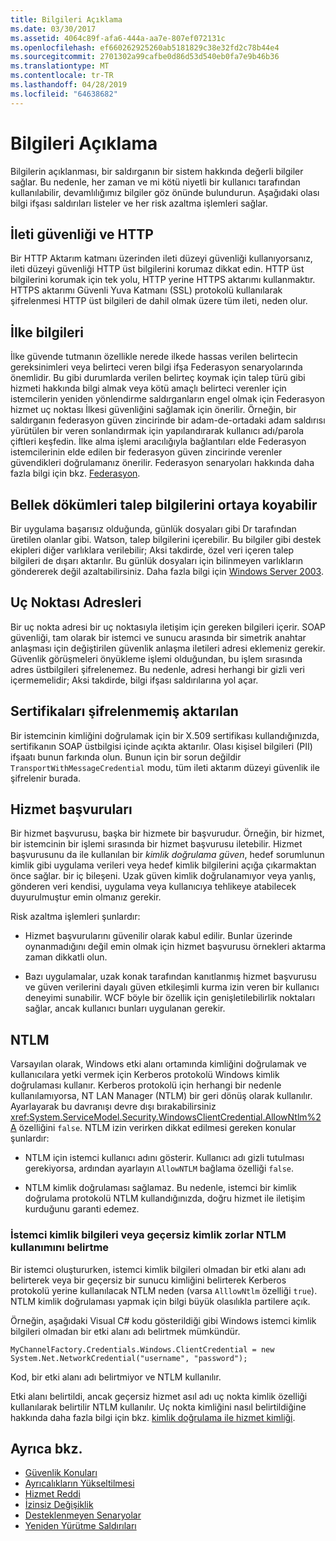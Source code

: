 ```yaml
---
title: Bilgileri Açıklama
ms.date: 03/30/2017
ms.assetid: 4064c89f-afa6-444a-aa7e-807ef072131c
ms.openlocfilehash: ef660262925260ab5181829c38e32fd2c78b44e4
ms.sourcegitcommit: 2701302a99cafbe0d86d53d540eb0fa7e9b46b36
ms.translationtype: MT
ms.contentlocale: tr-TR
ms.lasthandoff: 04/28/2019
ms.locfileid: "64638682"
---
```

# <a name="information-disclosure"></a>Bilgileri Açıklama
Bilgilerin açıklanması, bir saldırganın bir sistem hakkında değerli bilgiler sağlar. Bu nedenle, her zaman ve mi kötü niyetli bir kullanıcı tarafından kullanılabilir, devamlılığımız bilgiler göz önünde bulundurun. Aşağıdaki olası bilgi ifşası saldırıları listeler ve her risk azaltma işlemleri sağlar.  
  
## <a name="message-security-and-http"></a>İleti güvenliği ve HTTP  
 Bir HTTP Aktarım katmanı üzerinden ileti düzeyi güvenliği kullanıyorsanız, ileti düzeyi güvenliği HTTP üst bilgilerini korumaz dikkat edin. HTTP üst bilgilerini korumak için tek yolu, HTTP yerine HTTPS aktarımı kullanmaktır. HTTPS aktarımı Güvenli Yuva Katmanı (SSL) protokolü kullanılarak şifrelenmesi HTTP üst bilgileri de dahil olmak üzere tüm ileti, neden olur.  
  
## <a name="policy-information"></a>İlke bilgileri  
 İlke güvende tutmanın özellikle nerede ilkede hassas verilen belirtecin gereksinimleri veya belirteci veren bilgi ifşa Federasyon senaryolarında önemlidir. Bu gibi durumlarda verilen belirteç koymak için talep türü gibi hizmeti hakkında bilgi almak veya kötü amaçlı belirteci verenler için istemcilerin yeniden yönlendirme saldırganların engel olmak için Federasyon hizmet uç noktası İlkesi güvenliğini sağlamak için önerilir. Örneğin, bir saldırganın federasyon güven zincirinde bir adam-de-ortadaki adam saldırısı yürütülen bir veren sonlandırmak için yapılandırarak kullanıcı adı/parola çiftleri keşfedin. İlke alma işlemi aracılığıyla bağlantıları elde Federasyon istemcilerinin elde edilen bir federasyon güven zincirinde verenler güvendikleri doğrulamanız önerilir. Federasyon senaryoları hakkında daha fazla bilgi için bkz. [Federasyon](../../../../docs/framework/wcf/feature-details/federation.md).  
  
## <a name="memory-dumps-can-reveal-claim-information"></a>Bellek dökümleri talep bilgilerini ortaya koyabilir  
 Bir uygulama başarısız olduğunda, günlük dosyaları gibi Dr tarafından üretilen olanlar gibi. Watson, talep bilgilerini içerebilir. Bu bilgiler gibi destek ekipleri diğer varlıklara verilebilir; Aksi takdirde, özel veri içeren talep bilgileri de dışarı aktarılır. Bu günlük dosyaları için bilinmeyen varlıkların göndererek değil azaltabilirsiniz. Daha fazla bilgi için [Windows Server 2003](https://go.microsoft.com/fwlink/?LinkId=89160).  
  
## <a name="endpoint-addresses"></a>Uç Noktası Adresleri  
 Bir uç nokta adresi bir uç noktasıyla iletişim için gereken bilgileri içerir. SOAP güvenliği, tam olarak bir istemci ve sunucu arasında bir simetrik anahtar anlaşması için değiştirilen güvenlik anlaşma iletileri adresi eklemeniz gerekir. Güvenlik görüşmeleri önyükleme işlemi olduğundan, bu işlem sırasında adres üstbilgileri şifrelenemez. Bu nedenle, adresi herhangi bir gizli veri içermemelidir; Aksi takdirde, bilgi ifşası saldırılarına yol açar.  
  
## <a name="certificates-transferred-unencrypted"></a>Sertifikaları şifrelenmemiş aktarılan  
 Bir istemcinin kimliğini doğrulamak için bir X.509 sertifikası kullandığınızda, sertifikanın SOAP üstbilgisi içinde açıkta aktarılır. Olası kişisel bilgileri (PII) ifşaatı bunun farkında olun. Bunun için bir sorun değildir `TransportWithMessageCredential` modu, tüm ileti aktarım düzeyi güvenlik ile şifrelenir burada.  
  
## <a name="service-references"></a>Hizmet başvuruları  
 Bir hizmet başvurusu, başka bir hizmete bir başvurudur. Örneğin, bir hizmet, bir istemcinin bir işlemi sırasında bir hizmet başvurusu iletebilir. Hizmet başvurusunu da ile kullanılan bir *kimlik doğrulama güven*, hedef sorumlunun kimlik gibi uygulama verileri veya hedef kimlik bilgilerini açığa çıkarmaktan önce sağlar. bir iç bileşeni. Uzak güven kimlik doğrulanamıyor veya yanlış, gönderen veri kendisi, uygulama veya kullanıcıya tehlikeye atabilecek duyurulmuştur emin olmanız gerekir.  
  
 Risk azaltma işlemleri şunlardır:  
  
- Hizmet başvurularını güvenilir olarak kabul edilir. Bunlar üzerinde oynanmadığını değil emin olmak için hizmet başvurusu örnekleri aktarma zaman dikkatli olun.  
  
- Bazı uygulamalar, uzak konak tarafından kanıtlanmış hizmet başvurusu ve güven verilerini dayalı güven etkileşimli kurma izin veren bir kullanıcı deneyimi sunabilir. WCF böyle bir özellik için genişletilebilirlik noktaları sağlar, ancak kullanıcı bunları uygulanan gerekir.  
  
## <a name="ntlm"></a>NTLM  
 Varsayılan olarak, Windows etki alanı ortamında kimliğini doğrulamak ve kullanıcılara yetki vermek için Kerberos protokolü Windows kimlik doğrulaması kullanır. Kerberos protokolü için herhangi bir nedenle kullanılamıyorsa, NT LAN Manager (NTLM) bir geri dönüş olarak kullanılır. Ayarlayarak bu davranışı devre dışı bırakabilirsiniz <xref:System.ServiceModel.Security.WindowsClientCredential.AllowNtlm%2A> özelliğini `false`. NTLM izin verirken dikkat edilmesi gereken konular şunlardır:  
  
- NTLM için istemci kullanıcı adını gösterir. Kullanıcı adı gizli tutulması gerekiyorsa, ardından ayarlayın `AllowNTLM` bağlama özelliği `false`.  
  
- NTLM kimlik doğrulaması sağlamaz. Bu nedenle, istemci bir kimlik doğrulama protokolü NTLM kullandığınızda, doğru hizmet ile iletişim kurduğunu garanti edemez.  
  
### <a name="specifying-client-credentials-or-invalid-identity-forces-ntlm-usage"></a>İstemci kimlik bilgileri veya geçersiz kimlik zorlar NTLM kullanımını belirtme  
 Bir istemci oluştururken, istemci kimlik bilgileri olmadan bir etki alanı adı belirterek veya bir geçersiz bir sunucu kimliğini belirterek Kerberos protokolü yerine kullanılacak NTLM neden (varsa `AlllowNtlm` özelliği `true`). NTLM kimlik doğrulaması yapmak için bilgi büyük olasılıkla partilere açık.  
  
 Örneğin, aşağıdaki Visual C# kodu gösterildiği gibi Windows istemci kimlik bilgileri olmadan bir etki alanı adı belirtmek mümkündür.  
  
```  
MyChannelFactory.Credentials.Windows.ClientCredential = new System.Net.NetworkCredential("username", "password");  
```  
  
 Kod, bir etki alanı adı belirtmiyor ve NTLM kullanılır.  
  
 Etki alanı belirtildi, ancak geçersiz hizmet asıl adı uç nokta kimlik özelliği kullanılarak belirtilir NTLM kullanılır. Uç nokta kimliğini nasıl belirtildiğine hakkında daha fazla bilgi için bkz. [kimlik doğrulama ile hizmet kimliği](../../../../docs/framework/wcf/feature-details/service-identity-and-authentication.md).  
  
## <a name="see-also"></a>Ayrıca bkz.

- [Güvenlik Konuları](../../../../docs/framework/wcf/feature-details/security-considerations-in-wcf.md)
- [Ayrıcalıkların Yükseltilmesi](../../../../docs/framework/wcf/feature-details/elevation-of-privilege.md)
- [Hizmet Reddi](../../../../docs/framework/wcf/feature-details/denial-of-service.md)
- [İzinsiz Değişiklik](../../../../docs/framework/wcf/feature-details/tampering.md)
- [Desteklenmeyen Senaryolar](../../../../docs/framework/wcf/feature-details/unsupported-scenarios.md)
- [Yeniden Yürütme Saldırıları](../../../../docs/framework/wcf/feature-details/replay-attacks.md)
